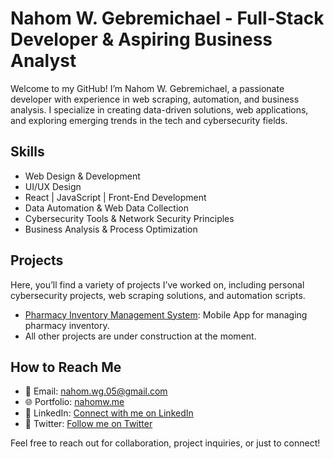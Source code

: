 # Nahom W. Gebremichael - Full-Stack Developer & Aspiring Business Analyst

Welcome to my GitHub! I’m Nahom W. Gebremichael, a passionate developer with experience in web scraping, automation, and business analysis. I specialize in creating data-driven solutions, web applications, and exploring emerging trends in the tech and cybersecurity fields.

## Skills
- Web Design & Development
- UI/UX Design
- React | JavaScript | Front-End Development
- Data Automation & Web Data Collection
- Cybersecurity Tools & Network Security Principles
- Business Analysis & Process Optimization

## Projects
Here, you’ll find a variety of projects I’ve worked on, including personal cybersecurity projects, web scraping solutions, and automation scripts.

- [Pharmacy Inventory Management System](https://github.com/NWGKGIT/PHARMA): Mobile App for managing pharmacy inventory.
- All other projects are under construction at the moment.
## How to Reach Me
- 📧 Email: [nahom.wg.05@gmail.com](mailto:@gmail.com)
- 🌐 Portfolio: [nahomw.me](https://nahomw.me)
- 🔗 LinkedIn: [Connect with me on LinkedIn](https://www.linkedin.com/in/nahomwg)
- 🔗 Twitter: [Follow me on Twitter](https://x.com/NWGKWW)

Feel free to reach out for collaboration, project inquiries, or just to connect!
